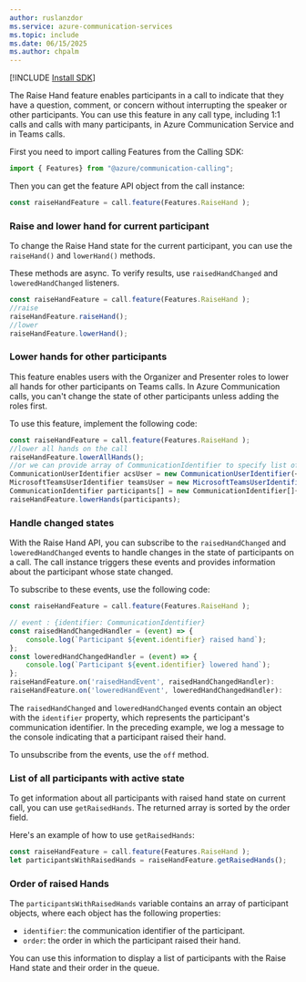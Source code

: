 ```yaml
---
author: ruslanzdor
ms.service: azure-communication-services
ms.topic: include
ms.date: 06/15/2025
ms.author: chpalm
---
```

[!INCLUDE [Install SDK](../install-sdk/install-sdk-web.md)]

The Raise Hand feature enables participants in a call to indicate that they have a question, comment, or concern without interrupting the speaker or other participants. You can use this feature in any call type, including 1:1 calls and calls with many participants, in Azure Communication Service and in Teams calls.

First you need to import calling Features from the Calling SDK:

```js
import { Features} from "@azure/communication-calling";
```

Then you can get the feature API object from the call instance:

```js
const raiseHandFeature = call.feature(Features.RaiseHand );
```

### Raise and lower hand for current participant

To change the Raise Hand state for the current participant, you can use the `raiseHand()` and `lowerHand()` methods.

These methods are async. To verify results, use `raisedHandChanged` and `loweredHandChanged` listeners.

```js
const raiseHandFeature = call.feature(Features.RaiseHand );
//raise
raiseHandFeature.raiseHand();
//lower
raiseHandFeature.lowerHand();
```

### Lower hands for other participants

This feature enables users with the Organizer and Presenter roles to lower all hands for other participants on Teams calls. In Azure Communication calls, you can't change the state of other participants unless adding the roles first.

To use this feature, implement the following code:

```js
const raiseHandFeature = call.feature(Features.RaiseHand );
//lower all hands on the call
raiseHandFeature.lowerAllHands();
//or we can provide array of CommunicationIdentifier to specify list of participants
CommunicationUserIdentifier acsUser = new CommunicationUserIdentifier(<USER_ID>);
MicrosoftTeamsUserIdentifier teamsUser = new MicrosoftTeamsUserIdentifier(<USER_ID>)
CommunicationIdentifier participants[] = new CommunicationIdentifier[]{ acsUser, teamsUser };
raiseHandFeature.lowerHands(participants);
```

### Handle changed states

With the Raise Hand API, you can subscribe to the `raisedHandChanged` and `loweredHandChanged` events to handle changes in the state of participants on a call. The call instance triggers these events and provides information about the participant whose state changed.

To subscribe to these events, use the following code:

```js
const raiseHandFeature = call.feature(Features.RaiseHand );

// event : {identifier: CommunicationIdentifier}
const raisedHandChangedHandler = (event) => {
    console.log(`Participant ${event.identifier} raised hand`);
};
const loweredHandChangedHandler = (event) => {
    console.log(`Participant ${event.identifier} lowered hand`);
};
raiseHandFeature.on('raisedHandEvent', raisedHandChangedHandler):
raiseHandFeature.on('loweredHandEvent', loweredHandChangedHandler):
```

The `raisedHandChanged` and `loweredHandChanged` events contain an object with the `identifier` property, which represents the participant's communication identifier. In the preceding example, we log a message to the console indicating that a participant raised their hand.

To unsubscribe from the events, use the `off` method.

### List of all participants with active state

To get information about all participants with raised hand state on current call, you can use `getRaisedHands`. The returned array is sorted by the order field.

Here's an example of how to use `getRaisedHands`:

```js
const raiseHandFeature = call.feature(Features.RaiseHand );
let participantsWithRaisedHands = raiseHandFeature.getRaisedHands();
```

### Order of raised Hands

The `participantsWithRaisedHands` variable contains an array of participant objects, where each object has the following properties:

- `identifier`: the communication identifier of the participant.
- `order`: the order in which the participant raised their hand.

You can use this information to display a list of participants with the Raise Hand state and their order in the queue.
